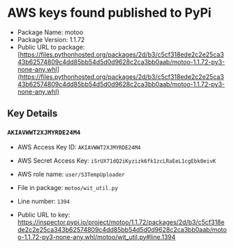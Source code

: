 # AWS keys found published to PyPi

* Package Name: motoo
* Package Version: 1.1.72
* Public URL to package: [https://files.pythonhosted.org/packages/2d/b3/c5cf318ede2c2e25ca343b62574809c4dd85bb54d5d0d9628c2ca3bb0aab/motoo-1.1.72-py3-none-any.whl](https://files.pythonhosted.org/packages/2d/b3/c5cf318ede2c2e25ca343b62574809c4dd85bb54d5d0d9628c2ca3bb0aab/motoo-1.1.72-py3-none-any.whl)

## Key Details

### `AKIAVWWT2XJMYRDE24M4`

* AWS Access Key ID: `AKIAVWWT2XJMYRDE24M4`
* AWS Secret Access Key: `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` 
* AWS role name: `user/S3TempUploader`
* File in package: `motoo/wit_util.py`
* Line number: `1394`

* Public URL to key: https://inspector.pypi.io/project/motoo/1.1.72/packages/2d/b3/c5cf318ede2c2e25ca343b62574809c4dd85bb54d5d0d9628c2ca3bb0aab/motoo-1.1.72-py3-none-any.whl/motoo/wit_util.py#line.1394


